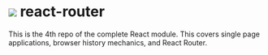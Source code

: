 # ![](https://ga-dash.s3.amazonaws.com/production/assets/logo-9f88ae6c9c3871690e33280fcf557f33.png) react-router

This is the 4th repo of the complete React module.  This covers single page applications, browser history mechanics, and React Router.
